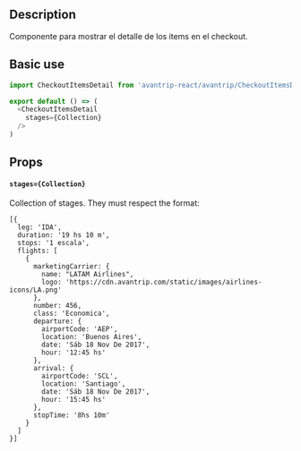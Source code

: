 ## Description
Componente para mostrar el detalle de los items en el checkout.

## Basic use

```javascript
import CheckoutItemsDetail from 'avantrip-react/avantrip/CheckoutItemsDetail';

export default () => (
  <CheckoutItemsDetail
    stages={Collection}
  />
)
```


## Props

#### `stages={Collection}`
Collection of stages. They must respect the format:
```
[{
  leg: 'IDA',
  duration: '19 hs 10 m',
  stops: '1 escala',
  flights: [
    {
      marketingCarrier: {
        name: "LATAM Airlines",
        logo: 'https://cdn.avantrip.com/static/images/airlines-icons/LA.png'
      },
      number: 456,
      class: 'Economica',
      departure: {
        airportCode: 'AEP',
        location: 'Buenos Aires',
        date: 'Sáb 18 Nov De 2017',
        hour: '12:45 hs'
      },
      arrival: {
        airportCode: 'SCL',
        location: 'Santiago',
        date: 'Sáb 18 Nov De 2017',
        hour: '15:45 hs'
      },
      stopTime: '8hs 10m'
    }
  ]
}]
```

